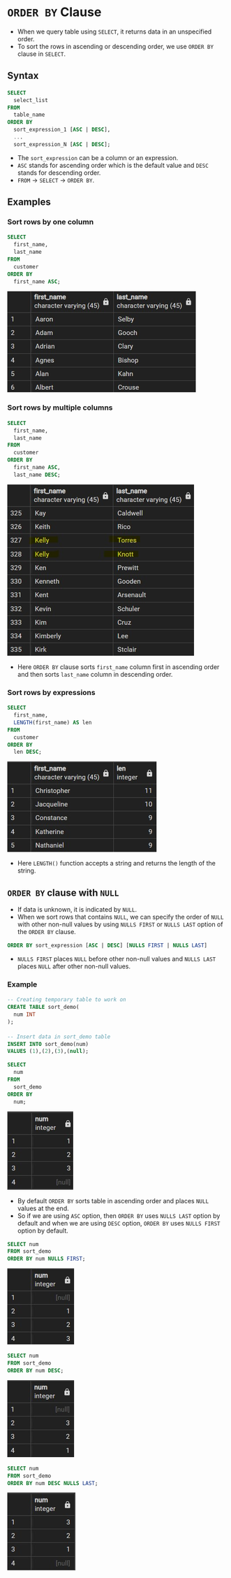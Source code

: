 # `ORDER BY` Clause

- When we query table using `SELECT`, it returns data in an unspecified order.
- To sort the rows in ascending or descending order, we use `ORDER BY` clause in `SELECT`.

## Syntax

```sql
SELECT
  select_list
FROM
  table_name
ORDER BY
  sort_expression_1 [ASC | DESC],
  ...
  sort_expression_N [ASC | DESC];
```

- The `sort_expression` can be a column or an expression.
- `ASC` stands for ascending order which is the default value and `DESC` stands for descending order.
- `FROM` → `SELECT` → `ORDER BY`.

## Examples

### Sort rows by one column

```sql
SELECT
  first_name,
  last_name
FROM
  customer
ORDER BY
  first_name ASC;
```

![Alt text](images/image-8.png)

### Sort rows by multiple columns

```sql
SELECT
  first_name,
  last_name
FROM
  customer
ORDER BY
  first_name ASC,
  last_name DESC;
```

![Alt text](images/image-9.png)

- Here `ORDER BY` clause sorts `first_name` column first in ascending order and then sorts `last_name` column in descending order.

### Sort rows by expressions

```sql
SELECT
  first_name,
  LENGTH(first_name) AS len
FROM
  customer
ORDER BY
  len DESC;
```

![Alt text](images/image-10.png)

- Here `LENGTH()` function accepts a string and returns the length of the string.

## `ORDER BY` clause with `NULL`

- If data is unknown, it is indicated by `NULL`.
- When we sort rows that contains `NULL`, we can specify the order of `NULL` with other non-null values by using `NULLS FIRST` or `NULLS LAST` option of the `ORDER BY` clause.

```sql
ORDER BY sort_expression [ASC | DESC] [NULLS FIRST | NULLS LAST]
```

- `NULLS FIRST` places `NULL` before other non-null values and `NULLS LAST` places `NULL` after other non-null values.

### Example

```sql
-- Creating temporary table to work on
CREATE TABLE sort_demo(
  num INT
);

-- Insert data in sort_demo table
INSERT INTO sort_demo(num)
VALUES (1),(2),(3),(null);
```

```sql
SELECT
  num
FROM
  sort_demo
ORDER BY
  num;
```

![Alt text](images/image-11.png)

- By default `ORDER BY` sorts table in ascending order and places `NULL` values at the end.
- So if we are using `ASC` option, then `ORDER BY` uses `NULLS LAST` option by default and when we are using `DESC` option, `ORDER BY` uses `NULLS FIRST` option by default.

```sql
SELECT num
FROM sort_demo
ORDER BY num NULLS FIRST;
```

![Alt text](images/image-12.png)

```sql
SELECT num
FROM sort_demo
ORDER BY num DESC;
```

![Alt text](images/image-13.png)

```sql
SELECT num
FROM sort_demo
ORDER BY num DESC NULLS LAST;
```

![Alt text](images/image-14.png)
